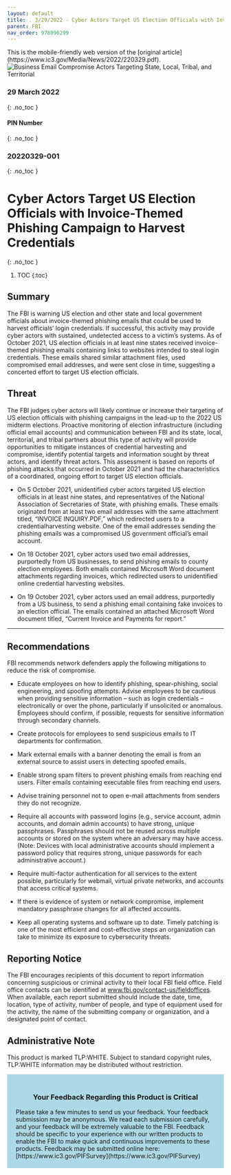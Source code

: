 ```yaml
---
layout: default
title: . 3/29/2022 - Cyber Actors Target US Election Officials with Invoice-Themed Phishing Campaign to Harvest Credentials  
parent: FBI 
nav_order: 978090299 
---
```

<style>
.dont-break-out {
  /* These are technically the same, but use both */
  overflow-wrap: break-word;
  word-wrap: break-word;

  -ms-word-break: break-all;
  /* This is the dangerous one in WebKit, as it breaks things wherever */
  word-break: break-all;
  /* Instead use this non-standard one: */
  word-break: break-word;
}
</style>

<div class="dont-break-out" markdown="1">
This is the mobile-friendly web version of the [original article](https://www.ic3.gov/Media/News/2022/220329.pdf).

<img src="https://statics.bsafes.com/images/publications/pin-2022-0329-001-cyber-actors-target-us-election-officials-with-invoice-themed-phishing-campaign-to-harvest-credentials.png" alt="Business Email Compromise Actors Targeting State, Local, Tribal, and Territorial" style="display:block; margin:0 auto">

### 29 March 2022
{: .no_toc }
#### PIN Number
{: .no_toc }
### 20220329-001 
{: .no_toc }  
# Cyber Actors Target US Election Officials with Invoice-Themed Phishing Campaign to Harvest Credentials 
{: .no_toc }

1. TOC
{:toc}

## Summary 
The FBI is warning US election and other state and local government officials about invoice-themed phishing emails that could be used to harvest officials’ login credentials. If successful, this activity may provide cyber actors with sustained, undetected access to a victim’s systems.  As of October 2021, US election officials in at least nine states received invoice-themed phishing emails containing links to websites intended to steal login credentials. These emails shared similar attachment files, used compromised email addresses, and were sent close in time, suggesting a concerted effort to target US election officials.
  
## Threat 
The FBI judges cyber actors will likely continue or increase their targeting of US election officials with phishing campaigns in the lead-up to the 2022 US midterm elections. Proactive monitoring of election infrastructure (including official email accounts) and communication between FBI and its state, local, territorial, and tribal partners about this type of activity will provide opportunities to mitigate instances of credential harvesting and compromise, identify potential targets and information sought by threat actors, and identify threat actors. This assessment is based on reports of phishing attacks that occurred in October 2021 and had the characteristics of a coordinated, ongoing effort to target US election officials.

- On 5 October 2021, unidentified cyber actors targeted US election officials in at least nine states, and representatives of the National Association of Secretaries of State, with phishing emails. These emails originated from at least two email addresses with the same attachment titled, “INVOICE INQUIRY.PDF,” which redirected users to a credentialharvesting website. One of the email addresses sending the phishing emails was a compromised US government official’s email account. 

- On 18 October 2021, cyber actors used two email addresses, purportedly from US businesses, to send phishing emails to county election employees. Both emails contained Microsoft Word document attachments regarding invoices, which redirected users to unidentified online credential harvesting websites.

- On 19 October 2021, cyber actors used an email address, purportedly from a US business, to send a phishing email containing fake invoices to an election official. The emails contained an attached Microsoft Word document titled, “Current Invoice and Payments for report.”

***

## Recommendations 
FBI recommends network defenders apply the following mitigations to reduce the risk of compromise.

- Educate employees on how to identify phishing, spear-phishing, social engineering, and spoofing attempts. Advise employees to be cautious when providing sensitive information – such as login credentials – electronically or over the phone, particularly if unsolicited or anomalous. Employees should confirm, if possible, requests for sensitive information through secondary channels.

- Create protocols for employees to send suspicious emails to IT departments for confirmation. 

- Mark external emails with a banner denoting the email is from an external source to assist users in detecting spoofed emails.

- Enable strong spam filters to prevent phishing emails from reaching end users. Filter emails containing executable files from reaching end users.

- Advise training personnel not to open e-mail attachments from senders they do not recognize. 

- Require all accounts with password logins (e.g., service account, admin accounts, and domain admin accounts) to have strong, unique passphrases. Passphrases should not be reused across multiple accounts or stored on the system where an adversary may have access. (Note: Devices with local administrative accounts should implement a password policy that requires strong, unique passwords for each administrative account.)

- Require multi-factor authentication for all services to the extent possible, particularly for webmail, virtual private networks, and accounts that access critical systems.

- If there is evidence of system or network compromise, implement mandatory passphrase changes for all affected accounts.

- Keep all operating systems and software up to date. Timely patching is one of the most efficient and cost-effective steps an organization can take to minimize its exposure to cybersecurity threats.

## Reporting Notice 
The FBI encourages recipients of this document to report information concerning suspicious or criminal activity to their local FBI field office. Field office contacts can be identified at www.fbi.gov/contact-us/fieldoffices. When available, each report submitted should include the date, time, location, type of activity, number of people, and type of equipment used for the activity, the name of the submitting company or organization, and a designated point of contact.

## Administrative Note
This product is marked TLP:WHITE. Subject to standard copyright rules, TLP:WHITE information may be distributed without restriction.  

<div style="background-color:lightblue; padding:20px" markdown="1"> 
<h3 style="text-align:center">Your Feedback Regarding this Product is Critical</h3>
Please take a few minutes to send us your feedback. Your feedback
submission may be anonymous. We read each submission carefully, and your
feedback will be extremely valuable to the FBI. Feedback should be specific to
your experience with our written products to enable the FBI to make quick
and continuous improvements to these products. Feedback may be
submitted online here: [https://www.ic3.gov/PIFSurvey](https://www.ic3.gov/PIFSurvey)
</div>
</div>


